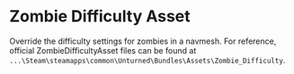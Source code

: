 Zombie Difficulty Asset
=======================

Override the difficulty settings for zombies in a navmesh. For reference, official ZombieDifficultyAsset files can be found at `...\Steam\steamapps\common\Unturned\Bundles\Assets\Zombie_Difficulty`.
